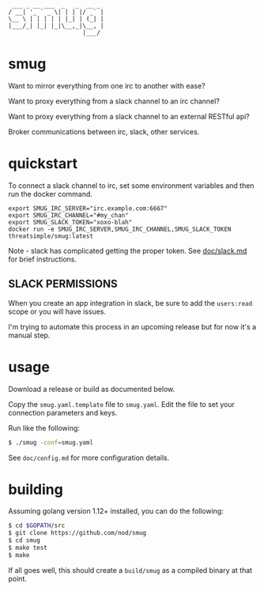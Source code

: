 
```
 ___ _ __ ___  _   _  __ _ 
/ __| '_ ` _ \| | | |/ _` |
\__ \ | | | | | |_| | (_| |
|___/_| |_| |_|\__,_|\__, |
                     |___/ 
```

# smug

Want to mirror everything from one irc to another with ease?

Want to proxy everything from a slack channel to an irc channel?

Want to proxy everything from a slack channel to an external RESTful api?

Broker communications between irc, slack, other services.

# quickstart

To connect a slack channel to irc, set some environment variables and then run
the docker command.

```
export SMUG_IRC_SERVER="irc.example.com:6667"
export SMUG_IRC_CHANNEL="#my_chan"
export SMUG_SLACK_TOKEN="xoxo-blah"
docker run -e SMUG_IRC_SERVER,SMUG_IRC_CHANNEL,SMUG_SLACK_TOKEN threatsimple/smug:latest
```

Note - slack has complicated getting the proper token.
See [doc/slack.md](blob/master/doc/slack.md) for brief instructions.

## SLACK PERMISSIONS

When you create an app integration in slack, be sure to add the `users:read`
scope or you will have issues.

I'm trying to automate this process in an upcoming release but for now it's a
manual step.

# usage

Download a release or build as documented below.

Copy the `smug.yaml.template` file to `smug.yaml`.  Edit the file to set your
connection parameters and keys.

Run like the following:

```bash
$ ./smug -conf=smug.yaml
```

See `doc/config.md` for more configuration details.

# building

Assuming golang version 1.12+ installed, you can do the following:

```bash
$ cd $GOPATH/src
$ git clone https://github.com/nod/smug
$ cd smug
$ make test
$ make
```

If all goes well, this should create a `build/smug` as a compiled binary at that
point.

